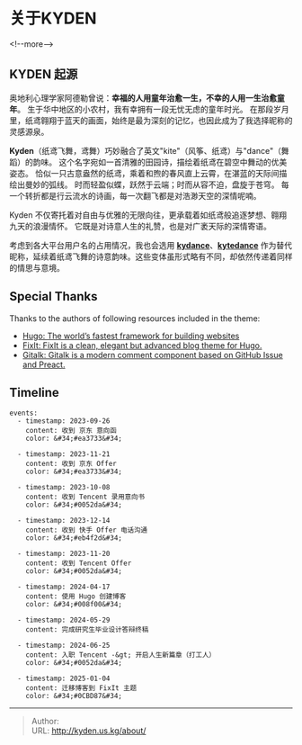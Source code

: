 # 关于KYDEN


&lt;!--more--&gt;

## KYDEN 起源

奥地利心理学家阿德勒曾说：**幸福的人用童年治愈一生，不幸的人用一生治愈童年**。
生于华中地区的小农村，我有幸拥有一段无忧无虑的童年时光。
在那段岁月里，纸鸢翱翔于蓝天的画面，始终是最为深刻的记忆，也因此成为了我选择昵称的灵感源泉。

**Kyden**（纸鸢飞舞，鸢舞）巧妙融合了英文&#34;kite&#34;（风筝、纸鸢）与&#34;dance&#34;（舞蹈）的韵味。
这个名字宛如一首清雅的田园诗，描绘着纸鸢在碧空中舞动的优美姿态。
恰似一只古意盎然的纸鸢，乘着和煦的春风直上云霄，在湛蓝的天际间描绘出曼妙的弧线。
时而轻盈似蝶，跃然于云端；时而从容不迫，盘旋于苍穹。
每一个转折都是行云流水的诗画，每一次翻飞都是对浩渺天空的深情呢喃。

Kyden 不仅寄托着对自由与优雅的无限向往，更承载着如纸鸢般追逐梦想、翱翔九天的浪漫情怀。
它既是对诗意人生的礼赞，也是对广袤天际的深情寄语。

考虑到各大平台用户名的占用情况，我也会选用 **[kydance](https://github.com/kydance)**、**[kytedance](https://x.com/kytedance)** 作为替代昵称，延续着纸鸢飞舞的诗意韵味。这些变体虽形式略有不同，却依然传递着同样的情思与意境。

## Special Thanks

Thanks to the authors of following resources included in the theme:

- [Hugo: The world’s fastest framework for building websites](https://github.com/gohugoio/hugo)
- [FixIt: FixIt is a clean, elegant but advanced blog theme for Hugo.](https://github.com/hugo-fixit/FixIt)
- [Gitalk: Gitalk is a modern comment component based on GitHub Issue and Preact.](https://github.com/gitalk/gitalk)

## Timeline

```timeline
events:
  - timestamp: 2023-09-26
    content: 收到 京东 意向函
    color: &#34;#ea3733&#34;

  - timestamp: 2023-11-21
    content: 收到 京东 Offer
    color: &#34;#ea3733&#34;

  - timestamp: 2023-10-08
    content: 收到 Tencent 录用意向书
    color: &#34;#0052da&#34;

  - timestamp: 2023-12-14
    content: 收到 快手 Offer 电话沟通
    color: &#34;#eb4f2d&#34;

  - timestamp: 2023-11-20
    content: 收到 Tencent Offer
    color: &#34;#0052da&#34;

  - timestamp: 2024-04-17
    content: 使用 Hugo 创建博客
    color: &#34;#008f00&#34;

  - timestamp: 2024-05-29
    content: 完成研究生毕业设计答辩终稿

  - timestamp: 2024-06-25
    content: 入职 Tencent -&gt; 开启人生新篇章（打工人）
    color: &#34;#0052da&#34;

  - timestamp: 2025-01-04
    content: 迁移博客到 FixIt 主题
    color: &#34;#0CBD87&#34;
```


---

> Author:   
> URL: http://kyden.us.kg/about/  


